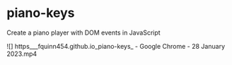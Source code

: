 # piano-keys
Create a piano player with DOM events in JavaScript

![] https___fquinn454.github.io_piano-keys_ - Google Chrome - 28 January 2023.mp4

